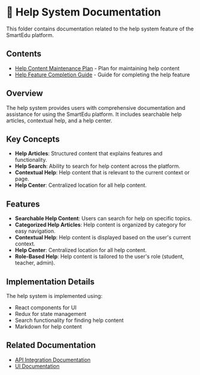 # 📘 Help System Documentation

This folder contains documentation related to the help system feature of the SmartEdu platform.

## Contents

- [Help Content Maintenance Plan](./help-content-maintenance-plan.md) - Plan for maintaining help content
- [Help Feature Completion Guide](./help-feature-completion-guide.md) - Guide for completing the help feature

## Overview

The help system provides users with comprehensive documentation and assistance for using the SmartEdu platform. It includes searchable help articles, contextual help, and a help center.

## Key Concepts

- **Help Articles**: Structured content that explains features and functionality.
- **Help Search**: Ability to search for help content across the platform.
- **Contextual Help**: Help content that is relevant to the current context or page.
- **Help Center**: Centralized location for all help content.

## Features

- **Searchable Help Content**: Users can search for help on specific topics.
- **Categorized Help Articles**: Help content is organized by category for easy navigation.
- **Contextual Help**: Help content is displayed based on the user's current context.
- **Help Center**: Centralized location for all help content.
- **Role-Based Help**: Help content is tailored to the user's role (student, teacher, admin).

## Implementation Details

The help system is implemented using:
- React components for UI
- Redux for state management
- Search functionality for finding help content
- Markdown for help content

## Related Documentation

- [API Integration Documentation](../../api-integration/README.md)
- [UI Documentation](../../ui/README.md)
